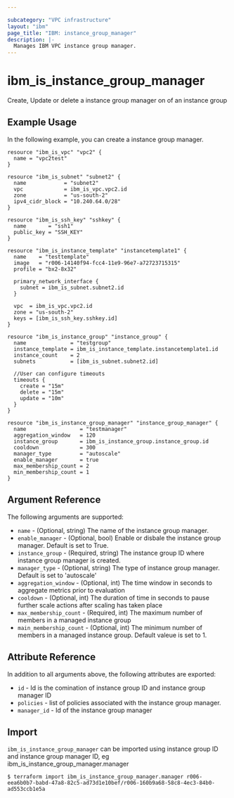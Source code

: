 ```yaml
---

subcategory: "VPC infrastructure"
layout: "ibm"
page_title: "IBM: instance_group_manager"
description: |-
  Manages IBM VPC instance group manager.
---
```


# ibm\_is_instance_group_manager

Create, Update or delete a instance group manager on of an instance group

## Example Usage

In the following example, you can create a instance group manager.

```hcl
resource "ibm_is_vpc" "vpc2" {
  name = "vpc2test"
}

resource "ibm_is_subnet" "subnet2" {
  name            = "subnet2"
  vpc             = ibm_is_vpc.vpc2.id
  zone            = "us-south-2"
  ipv4_cidr_block = "10.240.64.0/28"
}

resource "ibm_is_ssh_key" "sshkey" {
  name       = "ssh1"
  public_key = "SSH_KEY"
}

resource "ibm_is_instance_template" "instancetemplate1" {
  name    = "testtemplate"
  image   = "r006-14140f94-fcc4-11e9-96e7-a72723715315"
  profile = "bx2-8x32"

  primary_network_interface {
    subnet = ibm_is_subnet.subnet2.id
  }

  vpc  = ibm_is_vpc.vpc2.id
  zone = "us-south-2"
  keys = [ibm_is_ssh_key.sshkey.id]
}

resource "ibm_is_instance_group" "instance_group" {
  name              = "testgroup"
  instance_template = ibm_is_instance_template.instancetemplate1.id
  instance_count    = 2
  subnets           = [ibm_is_subnet.subnet2.id]

  //User can configure timeouts
  timeouts {
    create = "15m"
    delete = "15m"
	update = "10m"
  }
}

resource "ibm_is_instance_group_manager" "instance_group_manager" {
  name                 = "testmanager"
  aggregation_window   = 120
  instance_group       = ibm_is_instance_group.instance_group.id
  cooldown             = 300
  manager_type         = "autoscale"
  enable_manager       = true
  max_membership_count = 2
  min_membership_count = 1
}
```

## Argument Reference

The following arguments are supported:

* `name` - (Optional, string) The name of the instance group manager.
* `enable_manager` - (Optional, bool) Enable or disbale the instance group manager. Default is set to True.
* `instance_group` - (Required, string) The instance group ID where instance group manager is created.
* `manager_type` - (Optional, string) The type of instance group manager. Default is set to 'autoscale'
* `aggregation_window` - (Optional, int) The time window in seconds to aggregate metrics prior to evaluation
* `cooldown` - (Optional, int) The duration of time in seconds to pause further scale actions after scaling has taken place
* `max_membership_count` - (Required, int) The maximum number of members in a managed instance group
* `main_membership_count` - (Optional, int) The minimum number of members in a managed instance group. Default valeue is set to 1.

## Attribute Reference

In addition to all arguments above, the following attributes are exported:

* `id` - Id is the comination of instance group ID and instance group manager ID
* `policies` - list of policies associated with the instance group manager.
* `manager_id` - Id of the instance group manager

## Import

`ibm_is_instance_group_manager` can be imported using instance group ID and instance group manager ID, eg ibm_is_instance_group_manager.manager

```
$ terraform import ibm_is_instance_group_manager.manager r006-eea6b0b7-babd-47a8-82c5-ad73d1e10bef/r006-160b9a68-58c8-4ec3-84b0-ad553ccb1e5a
```

